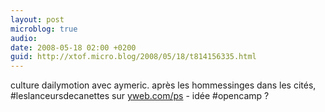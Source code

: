 ```yaml
---
layout: post
microblog: true
audio: 
date: 2008-05-18 02:00 +0200
guid: http://xtof.micro.blog/2008/05/18/t814156335.html
---
```

culture dailymotion avec aymeric. après les hommessinges dans les cités,  #leslanceursdecanettes sur [yweb.com/ps](http://yweb.com/ps) - idée #opencamp ?
